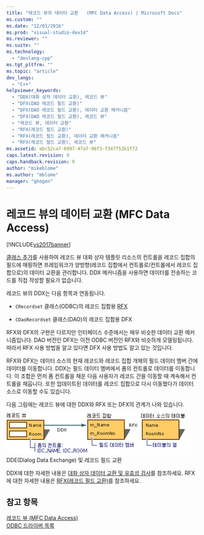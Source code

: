 ```yaml
---
title: "레코드 뷰의 데이터 교환   (MFC Data Access) | Microsoft Docs"
ms.custom: ""
ms.date: "12/03/2016"
ms.prod: "visual-studio-dev14"
ms.reviewer: ""
ms.suite: ""
ms.technology: 
  - "devlang-cpp"
ms.tgt_pltfrm: ""
ms.topic: "article"
dev_langs: 
  - "C++"
helpviewer_keywords: 
  - "DDX(대화 상자 데이터 교환), 레코드 뷰"
  - "DFX(DAO 레코드 필드 교환)"
  - "DFX(DAO 레코드 필드 교환), 데이터 교환 메커니즘"
  - "DFX(DAO 레코드 필드 교환), 레코드 뷰"
  - "레코드 뷰, 데이터 교환"
  - "RFX(레코드 필드 교환)"
  - "RFX(레코드 필드 교환), 데이터 교환 메커니즘"
  - "RFX(레코드 필드 교환), 레코드 뷰"
ms.assetid: abc52ca7-6997-47a7-98f3-f347f52b1f72
caps.latest.revision: 9
caps.handback.revision: 9
author: "mikeblome"
ms.author: "mblome"
manager: "ghogen"
---
```

# 레코드 뷰의 데이터 교환   (MFC Data Access)
[!INCLUDE[vs2017banner](../assembler/inline/includes/vs2017banner.md)]

[클래스 추가](../mfc/reference/adding-an-mfc-odbc-consumer.md)를 사용하여 레코드 뷰 대화 상자 템플릿 리소스의 컨트롤을 레코드 집합의 필드에 매핑하면 프레임워크가 양방향\(레코드 집합에서 컨트롤로\/컨트롤에서 레코드 집합으로\)의 데이터 교환을 관리합니다.  DDX 메커니즘을 사용하면 데이터를 전송하는 코드를 직접 작성할 필요가 없습니다.  
  
 레코드 뷰의 DDX는 다음 항목과 연동됩니다.  
  
-   `CRecordset` 클래스\(ODBC\)의 레코드 집합용 [RFX](../data/odbc/record-field-exchange-rfx.md)  
  
-   `CDaoRecordset` 클래스\(DAO\)의 레코드 집합용 DFX  
  
 RFX와 DFX의 구현은 다르지만 인터페이스 수준에서는 매우 비슷한 데이터 교환 메커니즘입니다.  DAO 버전인 DFX는 이전 ODBC 버전인 RFX와 비슷하게 모델링됩니다.  따라서 RFX 사용 방법을 알고 있다면 DFX 사용 방법도 알고 있는 것입니다.  
  
 RFX와 DFX는 데이터 소스의 현재 레코드와 레코드 집합 개체의 필드 데이터 멤버 간에 데이터를 이동합니다.  DDX는 필드 데이터 멤버에서 폼의 컨트롤로 데이터를 이동합니다.  이 조합은 먼저 폼 컨트롤을 채운 다음 사용자가 레코드 간을 이동할 때 계속해서 컨트롤을 채웁니다.  또한 업데이트된 데이터를 레코드 집합으로 다시 이동했다가 데이터 소스로 이동할 수도 있습니다.  
  
 다음 그림에는 레코드 뷰에 대한 DDX와 RFX 또는 DFX의 관계가 나와 있습니다.  
  
 ![DDE&#40;Dialog Data Exchange&#41; 및 레코드 필드 교환](../data/media/vc37xt1.gif "vc37XT1")  
DDE\(Dialog Data Exchange\) 및 레코드 필드 교환  
  
 DDX에 대한 자세한 내용은 [대화 상자 데이터 교환 및 유효성 검사](../mfc/dialog-data-exchange-and-validation.md)를 참조하세요.  RFX에 대한 자세한 내용은 [RFX\(레코드 필드 교환\)](../data/odbc/record-field-exchange-rfx.md)를 참조하세요.  
  
## 참고 항목  
 [레코드 뷰  \(MFC Data Access\)](../data/record-views-mfc-data-access.md)   
 [ODBC 드라이버 목록](../data/odbc/odbc-driver-list.md)